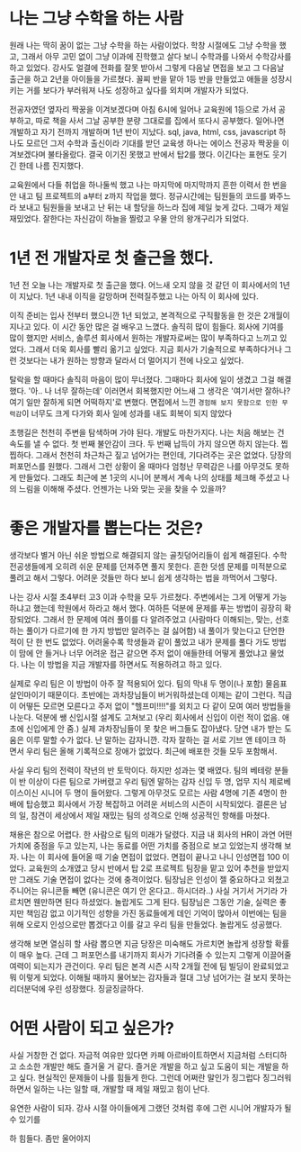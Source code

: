 # 나는 그냥 수학을 하는 사람
원래 나는 딱히 꿈이 없는 그냥 수학을 하는 사람이었다. 학창 시절에도 그냥 수학을 했고, 그래서 아무 고민 없이 그냥 이과에 진학했고 살다 보니 수학과를 나와서 수학강사를 하고 있었다. 강사도 얼결에 전화를 잘못 받아서 그렇게 다음날 면접을 보고 그 다음날 출근을 하고 2년을 아이들을 가르쳤다. 꼴찌 반을 맡아 1등 반을 만들었고 애들을 성장시키는 거를 보다가 부러워져 나도 성장하고 싶다를 외치며 개발자가 되었다.

전공자였던 옆자리 짝꿍을 이겨보겠다며 아침 6시에 일어나 교육원에 1등으로 가서 공부하고, 따로 책을 사서 그날 공부한 분량 그대로를 집에서 또다시 공부했다. 일어나면 개발하고 자기 전까지 개발하며 1년 반이 지났다. sql, java, html, css, javascript 하나도 모르던 그저 수학과 출신이라 기대를 받던 교육생 하나는 에이스 전공자 짝꿍을 이겨보겠다며 불타올랐다. 결국 이기진 못했고 반에서 탑2를 했다. 이긴다는 표현도 웃기긴 한데 나름 진지했다.

교육원에서 다들 취업을 하나둘씩 했고 나는 마지막에 마지막까지 흔한 이력서 한 번을 안 내고 팀 프로젝트의 a부터 z까지 작업을 했다. 정규시간에는 팀원들의 코드를 봐주느라 보내고 팀원들을 보내고 난 뒤는 내 할당을 하느라 집에 제일 늦게 갔다. 그때가 제일 재밌었다. 잘한다는 자신감이 하늘을 찔렀고 우물 안의 왕개구리가 되었다.

# 1년 전 개발자로 첫 출근을 했다. 
1년 전 오늘 나는 개발자로 첫 출근을 했다. 어느새 오지 않을 것 같던 이 회사에서의 1년이 지났다. 1년 내내 이직을 갈망하며 전력질주했고 나는 아직 이 회사에 있다. 

이직 준비는 입사 전부터 했으니깐 1년 되었고, 본격적으로 구직활동을 한 것은 2개월이 지나고 있다. 이 시간 동안 많은 걸 배우고 느꼈다.
솔직히 많이 힘들다. 회사에 기여를 많이 했지만 서비스, 솔루션 회사에서 원하는 개발자로써는 많이 부족하다고 느끼고 있었다. 그래서 더욱 회사를 빨리 옮기고 싶었다. 지금 회사가 기술적으로 부족하다거나 그런 것보다는 내가 원하는 방향과 달라서 더 멀어지기 전에 나오고 싶었다.

탈락을 할 때마다 솔직히 마음이 많이 무너졌다. 그때마다 회사에 일이 생겼고 그걸 해결했다. '아.. 나 너무 잘하는데' 이러면서 회복했지만 어느새 그 생각은 '여기서만 잘하나? 여기 일만 잘하게 되면 어떡하지'로 변했다. 면접에서 느낀 `경험해 보지 못함으로 인한 무력감`이 너무도 크게 다가와 회사 일에 성과를 내도 회복이 되지 않았다

초행길은 천천히 주변을 탐색하며 가야 된다. 개발도 마찬가지다. 나는 처음 해보는 건 속도를 낼 수 없다. 첫 번째 불안감이 크다. 두 번째 납득이 가지 않으면 하지 않는다. 찝찝하다. 그래서 천천히 차근차근 짚고 넘어가는 편인데, 기다려주는 곳은 없었다. 당장의 퍼포먼스를 원했다. 그래서 그런 상황이 올 때마다 엄청난 무력감은 나를 아무것도 못하게 만들었다. 그래도 최근에 본 1곳의 시니어 분께서 계속 나의 상태를 체크해 주셨고 나의 느림을 이해해 주셨다. 언젠가는 나와 맞는 곳을 찾을 수 있을까? 

# 좋은 개발자를 뽑는다는 것은?
생각보다 별거 아닌 쉬운 방법으로 해결되지 않는 골칫덩어리들이 쉽게 해결된다. 수학 전공생들에게 오히려 쉬운 문제를 던져주면 풀지 못한다. 흔한 덧셈 문제를 미적분으로 풀려고 해서 그렇다. 어려운 것들만 하다 보니 쉽게 생각하는 법을 까먹어서 그렇다.

나는 강사 시절 초4부터 고3 이과 수학을 모두 가르쳤다. 주변에서는 그게 어떻게 가능하냐고 했는데 학원에서 하라고 해서 했다. 여하튼 덕분에 문제를 푸는 방법이 굉장히 확장되었다. 그래서 한 문제에 여러 풀이를 다 알려주었고 (사람마다 이해되는, 맞는, 선호하는 풀이가 다르기에 한 가지 방법만 알려주는 걸 싫어함) 내 풀이가 맞는다고 단언한 적이 단 한 번도 없었다. 어려울수록 학생들과 같이 풀었고 내가 문제를 풀다 가도 방법이 맘에 안 들거나 너무 어려운 접근 같으면 주저 없이 애들한테 어떻게 풀었냐고 물었다. 나는 이 방법을 지금 개발자를 하면서도 적용하려고 하고 있다. 

실제로 우리 팀은 이 방법이 아주 잘 적용되어 있다. 팀의 막내 두 명이(나 포함) 물음표 살인마이기 때문이다. 초반에는 과차장님들이 버거워하셨는데 이제는 같이 그런다. 직급이 어떻든 모르면 모른다고 주저 없이 "헬프미!!!!"를 외치고 다 같이 모여 여러 방법들을 나눈다. 덕분에 쌩 신입시절 설계도 고쳐보고 (우리 회사에서 신입이 이런 적이 없음. 애초에 신입에게 안 줌.) 실제 과차장님들이 못 찾은 버그들도 잡아냈다. 당연 내가 받는 도움은 이루 말할 수가 없다. 난 말하는 감자니깐. 각자 잘하는 걸 서로 기브 앤 테이크 하면서 우리 팀은 올해 기록적으로 장애가 없었다. 최근에 배포한 것들 모두 포함해서. 

사실 우리 팀의 전력이 작년의 반 토막이다. 하지만 성과는 몇 배였다. 팀의 베테랑 분들이 반 이상이 다른 팀으로 가버렸고 우리 팀엔 말하는 감자 신입 두 명, 업무 지식 제로베이스이신 시니어 두 명이 들어왔다. 그렇게 아무것도 모르는 사람 4명에 기존 4명이 한 배에 탑승했고 회사에서 가장 복잡하고 어려운 서비스의 시즌이 시작되었다. 결론은 남의 일, 참견이 세상에서 제일 재밌는 팀의 성격으로 인해 성공적인 항해를 마쳤다. 

채용은 참으로 어렵다. 한 사람으로 팀의 미래가 달렸다. 지금 내 회사의 HR이 과연 어떤 가치에 중점을 두고 있는지, 나는 동료를 어떤 가치를 중점으로 보고 있었는지 생각해 보자. 나는 이 회사에 들어올 때 기술 면접이 없었다. 면접이 끝나고 나니 인성면접 100 이었다. 교육원의 소개였고 당시 반에서 탑 2로 프로젝트 팀장을 맡고 있어 추천을 받았지만 그래도 기술 면접이 없다는 것에 충격이었다. 팀장님은 인성이 젤 중요하다고 외쳤고 주니어는 유니콘들 빼면 (유니콘은 여기 안 온다고.. 하시더라..) 사실 거기서 거기라 가르치면 웬만하면 된다 하셨었다. 놀랍게도 그게 된다. 팀장님은 그동안 기술, 실력은 좋지만 책임감 없고 이기적인 성향을 가진 동료들에게 데인 기억이 많아서 이번에는 팀을 위해 오로지 인성으로만 뽑겠다고 이를 갈고 우리 팀을 만들었다. 놀랍게도 성공했다.

생각해 보면 열심히 할 사람 뽑으면 지금 당장은 미숙해도 가르치면 놀랍게 성장할 확률이 매우 높다. 근데 그 퍼포먼스를 내기까지 회사가 기다려줄 수 있는지 그렇게 이끌어줄 여력이 되는지가 관건이다. 우리 팀은 본격 시즌 시작 2개월 전에 팀 빌딩이 완료되었고 뭐 이렇게 되었다. 이해될 때까지 물어보는 감자들과 절대 그냥 넘어가는 걸 보지 못하는 리더분덕에 우린 성장했다. 징글징글하다. 

# 어떤 사람이 되고 싶은가? 
사실 거창한 건 없다. 자금적 여유만 있다면 카페 아르바이트하면서 지금처럼 스터디하고 소소한 개발만 해도 즐거울 거 같다. 즐거운 개발을 하고 싶고 도움이 되는 개발을 하고 싶다. 현실적인 문제들이 나를 힘들게 한다. 그런데 어쩌란 말인가 징그럽다 징그러워하면서 일하는 나는 일할 때, 개발할 때 제일 재밌고 힘이 난다. 

유연한 사람이 되자. 강사 시절 아이들에게 그랬던 것처럼 후에 그런 시니어 개발자가 될 수 있기를

하 힘들다. 좀만 울어야지
